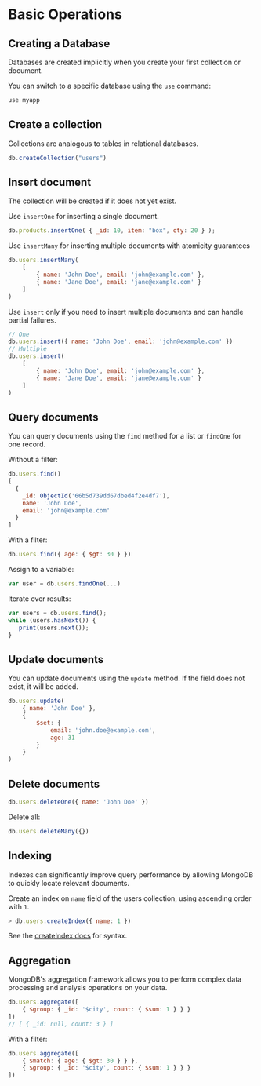 # Basic Operations


## Creating a Database

Databases are created implicitly when you create your first collection or document. 

You can switch to a specific database using the `use` command:

```javascript
use myapp
```

## Create a collection

Collections are analogous to tables in relational databases. 

```javascript
db.createCollection("users")
```

## Insert document

The collection will be created if it does not yet exist.

Use `insertOne` for inserting a single document.
```javascript
db.products.insertOne( { _id: 10, item: "box", qty: 20 } );
```

Use `insertMany` for inserting multiple documents with atomicity guarantees

```javascript
db.users.insertMany(
    [
        { name: 'John Doe', email: 'john@example.com' },
        { name: 'Jane Doe', email: 'jane@example.com' }
    ]
)
```

Use `insert` only if you need to insert multiple documents and can handle partial failures.

```javascript
// One
db.users.insert({ name: 'John Doe', email: 'john@example.com' })
// Multiple
db.users.insert(
    [
        { name: 'John Doe', email: 'john@example.com' },
        { name: 'Jane Doe', email: 'jane@example.com' }
    ]
)
```

## Query documents

You can query documents using the `find` method for a list or `findOne` for one record.

Without a filter:

```javascript
db.users.find()
[
  {
    _id: ObjectId('66b5d739dd67dbed4f2e4df7'),
    name: 'John Doe',
    email: 'john@example.com'
  }
]
```

With a filter:

```javascript
db.users.find({ age: { $gt: 30 } })
```

Assign to a variable:

```javascript
var user = db.users.findOne(...)
```

Iterate over results:

```javascript
var users = db.users.find();
while (users.hasNext()) {
   print(users.next());
}
```

## Update documents

You can update documents using the `update` method. If the field does not exist, it will be added.

```javascript
db.users.update(
    { name: 'John Doe' }, 
    { 
        $set: { 
            email: 'john.doe@example.com',
            age: 31
        } 
    }
)
```

## Delete documents

```javascript
db.users.deleteOne({ name: 'John Doe' })
```

Delete all:

```javascript
db.users.deleteMany({})
```

## Indexing

Indexes can significantly improve query performance by allowing MongoDB to quickly locate relevant documents.

Create an index on `name` field of the users collection, using ascending order with `1`.

```javascript
> db.users.createIndex({ name: 1 })
```

See the [createIndex docs](https://www.mongodb.com/docs/manual/reference/method/db.collection.createIndex/) for syntax.

## Aggregation

MongoDB's aggregation framework allows you to perform complex data processing and analysis operations on your data.

```javascript
db.users.aggregate([
    { $group: { _id: '$city', count: { $sum: 1 } } }
])
// [ { _id: null, count: 3 } ]
```

With a filter:

```javascript
db.users.aggregate([
    { $match: { age: { $gt: 30 } } },
    { $group: { _id: '$city', count: { $sum: 1 } } }
])
```
